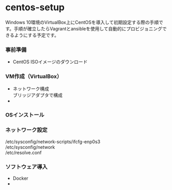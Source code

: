 # centos-setup
Windows 10環境のVirtualBox上にCentOSを導入して初期設定する際の手順です。手順が確立したらVagrantとansibleを使用して自動的にプロビジョニングできるようにする予定です。

### 事前準備
- CentOS ISOイメージのダウンロード  

### VM作成（VirtualBox）
- ネットワーク構成  
ブリッジアダプタで構成
- 

### OSインストール


### ネットワーク設定
/etc/sysconfig/network-scripts/ifcfg-enp0s3  
/etc/sysconfig/network  
/etc/resolve.conf  

### ソフトウェア導入
- Docker
- 
